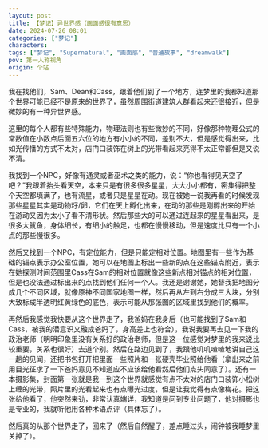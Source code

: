 ```yaml
---
layout: post
title: 【梦记】异世界感（画面感很有意思）
date: 2024-07-26 08:01
categories: ["梦记"]
characters: 
tags: ["梦记", "Supernatural", "画面感", "普通故事", "dreamwalk"]
pov: 第一人称视角
origin: 个站
---
```


我在找他们，Sam、Dean和Cass，跟着他们到了一个地方，连梦里的我都知道那个世界可能已经不是原来的世界了，虽然周围街道建筑人群看起来还很接近，但是微妙的有一种异世界感。

这里的每个人都有些特殊能力，物理法则也有些微妙的不同，好像那种物理公式的常数值在小数点后面五六位的地方有小小的不同，差别不大，但是感觉得出来，比如光传播的方式不太对，店门口装饰在树上的光带看起来亮得不太正常都但是又说不清。

我找到一个NPC，好像有通灵或者巫术之类的能力，说：“你也看得见天空了吧？”我跟着抬头看天空，本来只是有很多很多星星，大大小小都有，密集得把整个天空都填满了，也有流星，或者只是星星在动。现在被她一说我再看的时候发现那些星星其实是动物籽/卵，它们在天上孵化出来，在动的那些是刚孵出来的开始在游动又因为太小了看不清形状。然后那些大的可以通过连起来的星星看出来，是很多大鱿鱼，身体细长，有细小的触足，也都在慢慢移动，但是速度比只有一个小点的那些慢很多。

然后又找到一个NPC，有定位能力，但是只能定相对位置。地图里有一些作为基础的锚点表示办公室位置，她可以在地图上标出一些新的点在这些锚点附近，表示在她探测时间范围里Cass在Sam的相对位置就像这些新点相对锚点的相对位置，但是也没法通过标出来的点找到他们任何一个人。我还是谢谢她，她替我把地图分成几个不同区域，就像原神不同国家地图一样，然后再从左到右分成三大块，分别大致标成半透明红黄绿色的底色，表示可能从那张图的区域里找到他们的概率。

再然后我感觉我快要从这个世界走了，我爸妈在我身后（也可能找到了Sam和Cass，被我的潜意识又融成爸妈了，身高差上也符合），我说我要再去见一下我的政治老师（明明印象里没有关系好的政治老师，但是这一位感觉对梦里的我来说比较重要，关系也很好）去道个别。然后在路边见到了，我跟他叽叽喳喳地讲自己这一趟的见闻，还把书包打开把里面一些照片和一张硬壳毕业照给他看（拿出来之前用目光征求了一下爸妈意见不知道应不应该给他看然后他们点头同意了）。还有一本摄影集，封面第一张就是我一到这个世界就感觉有点不太对的店门口装饰小松树上缠的光带，照片里的光看起来也有点曝光过度，但是让我觉得有点像梅花。把这张给他看了，他突然来劲，非常认真端详，我知道是问到专业问题了，他对摄影也是专业的，我就听他用各种术语点评（具体忘了）。

然后真的从那个世界走了，回来了（然后自然醒了，差点睡过头，闹钟被我睡梦里关掉了）。

